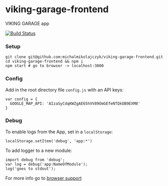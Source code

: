 # viking-garage-frontend
VIKING GARAGE app

[![Build Status](https://travis-ci.org/michalmikolajczyk/viking-garage-frontend.svg?branch=master)](https://travis-ci.org/michalmikolajczyk/viking-garage-frontend)

### Setup
```
git clone git@github.com:michalmikolajczyk/viking-garage-frontend.git
cd viking-garage-frontend && npm i
npm start # go to browser -> localhost:3000
```

### Config
Add in the root directory file `config.js` with an API keys:
```
var config = {
  GOOGLE_MAP_API: 'AIzaSyCdqKWZgAE65hVV89OmGEfeNTQkOB9EXM8'
}
```

### Debug
To enable logs from the App, set in a `localStorage`:
```
localStorage.setItem('debug', 'app:*')
```
To add logger to a new module:
```
import debug from 'debug';
var log = debug('app:NameOfModule');
log('goes to stdout');
```
For more info go to [browser support](https://github.com/visionmedia/debug#browser-support)
